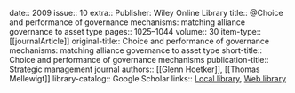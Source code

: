date:: 2009
issue:: 10
extra:: Publisher: Wiley Online Library
title:: @Choice and performance of governance mechanisms: matching alliance governance to asset type
pages:: 1025–1044
volume:: 30
item-type:: [[journalArticle]]
original-title:: Choice and performance of governance mechanisms: matching alliance governance to asset type
short-title:: Choice and performance of governance mechanisms
publication-title:: Strategic management journal
authors:: [[Glenn Hoetker]], [[Thomas Mellewigt]]
library-catalog:: Google Scholar
links:: [Local library](zotero://select/library/items/VRG8C8Q3), [Web library](https://www.zotero.org/users/6520516/items/VRG8C8Q3)
